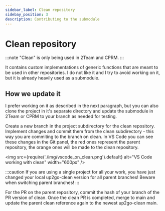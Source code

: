 ```yaml
---
sidebar_label: Clean repository
sidebay_position: 3
description: Contributing to the submodule
---
```


# Clean repository


:::note
"Clean" is only being used in 2Team and CPRM.
:::

It contains custom implementations of generic functions that are meant to be used in other repositories. I do not like it and I try to avoid working on it, but it is already heavily used as a submodule.

## How we update it

I prefer working on it as described in the next paragraph, but you can also clone the project in it's separate directory and update the submodule in 2Team or CPRM to your branch as needed for testing.

Create a new branch in the project subdirectory for the clean repository. Implement changes and commit them from the clean subdirectory - this way you are commiting to the branch on clean. In VS Code you can see these changes in the Git panel, the red ones represent the parent repository,
the orange ones will be made to the clean repository. 

<img
src={require('./img/vscode_on_clean.png').default}
alt="VS Code working with clean"
width="600px"
/>

:::caution
If you are using a single project for all your work, you have just changed your local up2go-clean version for all parent branches! Beware when switching parent branches!
:::

For the PR on the parent repository, commit the hash of your branch of the PR version of clean. Once the clean PR is completed, merge to main and update the parent clean reference again to the newest up2go-clean main.